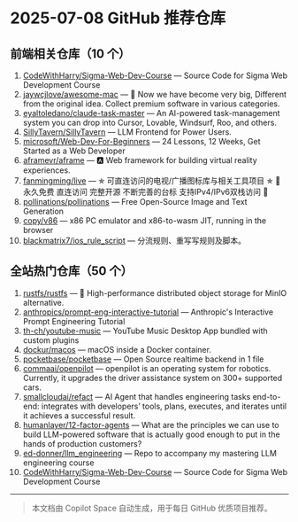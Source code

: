 # 2025-07-08 GitHub 推荐仓库

## 前端相关仓库（10 个）

1. [CodeWithHarry/Sigma-Web-Dev-Course](https://github.com/CodeWithHarry/Sigma-Web-Dev-Course) — Source Code for Sigma Web Development Course
2. [jaywcjlove/awesome-mac](https://github.com/jaywcjlove/awesome-mac) —  Now we have become very big, Different from the original idea. Collect premium software in various categories.
3. [eyaltoledano/claude-task-master](https://github.com/eyaltoledano/claude-task-master) — An AI-powered task-management system you can drop into Cursor, Lovable, Windsurf, Roo, and others.
4. [SillyTavern/SillyTavern](https://github.com/SillyTavern/SillyTavern) — LLM Frontend for Power Users.
5. [microsoft/Web-Dev-For-Beginners](https://github.com/microsoft/Web-Dev-For-Beginners) — 24 Lessons, 12 Weeks, Get Started as a Web Developer
6. [aframevr/aframe](https://github.com/aframevr/aframe) — 🅰️ Web framework for building virtual reality experiences.
7. [fanmingming/live](https://github.com/fanmingming/live) — ✯ 可直连访问的电视/广播图标库与相关工具项目 ✯ 🔕 永久免费 直连访问 完整开源 不断完善的台标 支持IPv4/IPv6双栈访问 🔕
8. [pollinations/pollinations](https://github.com/pollinations/pollinations) — Free Open-Source Image and Text Generation
9. [copy/v86](https://github.com/copy/v86) — x86 PC emulator and x86-to-wasm JIT, running in the browser
10. [blackmatrix7/ios_rule_script](https://github.com/blackmatrix7/ios_rule_script) — 分流规则、重写写规则及脚本。

## 全站热门仓库（50 个）

1. [rustfs/rustfs](https://github.com/rustfs/rustfs) — 🚀 High-performance distributed object storage for MinIO alternative.
2. [anthropics/prompt-eng-interactive-tutorial](https://github.com/anthropics/prompt-eng-interactive-tutorial) — Anthropic's Interactive Prompt Engineering Tutorial
3. [th-ch/youtube-music](https://github.com/th-ch/youtube-music) — YouTube Music Desktop App bundled with custom plugins
4. [dockur/macos](https://github.com/dockur/macos) — macOS inside a Docker container.
5. [pocketbase/pocketbase](https://github.com/pocketbase/pocketbase) — Open Source realtime backend in 1 file
6. [commaai/openpilot](https://github.com/commaai/openpilot) — openpilot is an operating system for robotics. Currently, it upgrades the driver assistance system on 300+ supported cars.
7. [smallcloudai/refact](https://github.com/smallcloudai/refact) — AI Agent that handles engineering tasks end-to-end: integrates with developers’ tools, plans, executes, and iterates until it achieves a successful result.
8. [humanlayer/12-factor-agents](https://github.com/humanlayer/12-factor-agents) — What are the principles we can use to build LLM-powered software that is actually good enough to put in the hands of production customers?
9. [ed-donner/llm_engineering](https://github.com/ed-donner/llm_engineering) — Repo to accompany my mastering LLM engineering course
10. [CodeWithHarry/Sigma-Web-Dev-Course](https://github.com/CodeWithHarry/Sigma-Web-Dev-Course) — Source Code for Sigma Web Development Course

---

> 本文档由 Copilot Space 自动生成，用于每日 GitHub 优质项目推荐。
